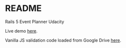 # README

Rails 5 Event Planner Udacity

Live demo [here](https://pure-fortress-81588.herokuapp.com). 

Vanilla JS validation code loaded from Google Drive [here](https://f67cf82ca6e14fe9c519a4f2c5ab3406baac6760.googledrive.com/host/0B58kgS5WGnGOaG9CbmFISUNiX2M/validate.js).

